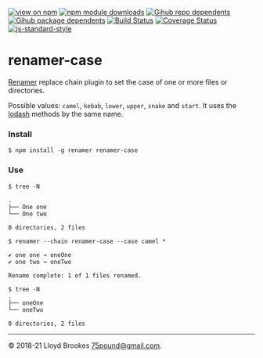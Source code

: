 [![view on npm](https://badgen.net/npm/v/renamer-case)](https://www.npmjs.org/package/renamer-case)
[![npm module downloads](https://badgen.net/npm/dt/renamer-case)](https://www.npmjs.org/package/renamer-case)
[![Gihub repo dependents](https://badgen.net/github/dependents-repo/75lb/renamer-case)](https://github.com/75lb/renamer-case/network/dependents?dependent_type=REPOSITORY)
[![Gihub package dependents](https://badgen.net/github/dependents-pkg/75lb/renamer-case)](https://github.com/75lb/renamer-case/network/dependents?dependent_type=PACKAGE)
[![Build Status](https://travis-ci.org/75lb/renamer-case.svg?branch=master)](https://travis-ci.org/75lb/renamer-case)
[![Coverage Status](https://coveralls.io/repos/github/75lb/renamer-case/badge.svg)](https://coveralls.io/github/75lb/renamer-case)
[![js-standard-style](https://img.shields.io/badge/code%20style-standard-brightgreen.svg)](https://github.com/feross/standard)

# renamer-case

[Renamer](https://github.com/75lb/renamer) replace chain plugin to set the case of one or more files or directories.

Possible values: `camel`, `kebab`, `lower`, `upper`, `snake` and `start`. It uses the [lodash](https://lodash.com/docs/4.17.10#camelCase) methods by the same name.

### Install

```
$ npm install -g renamer renamer-case
```

### Use

```
$ tree -N

.
├── One one
└── One two

0 directories, 2 files

$ renamer --chain renamer-case --case camel *

✔︎ one one → oneOne
✔︎ one two → oneTwo

Rename complete: 1 of 1 files renamed.

$ tree -N
.
├── oneOne
└── oneTwo

0 directories, 2 files
```

* * *

&copy; 2018-21 Lloyd Brookes <75pound@gmail.com>.
